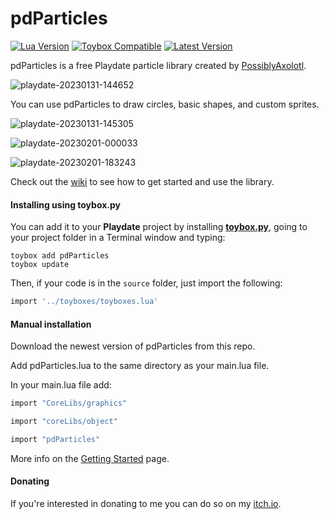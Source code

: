 # pdParticles

[![Lua Version](https://img.shields.io/badge/Lua-5.4-yellowgreen)](https://lua.org) [![Toybox Compatible](https://img.shields.io/badge/toybox.py-compatible-brightgreen)](https://toyboxpy.io) [![Latest Version](https://img.shields.io/github/v/tag/PossiblyAxolotl/pdParticles)](https://github.com/PossiblyAxolotl/pdParticles/tags)

pdParticles is a free Playdate particle library created by [PossiblyAxolotl](https://www.youtube.com/PossiblyAxolotl).

![playdate-20230131-144652](https://user-images.githubusercontent.com/76883695/215882419-0d358b40-1236-477b-a207-c5ba053922fd.gif)

You can use pdParticles to draw circles, basic shapes, and custom sprites.

![playdate-20230131-145305](https://user-images.githubusercontent.com/76883695/215882184-feb815a5-5964-432c-a96d-5274c46adb32.gif)

![playdate-20230201-000033](https://user-images.githubusercontent.com/76883695/215965042-7c7b5622-e4b9-460a-95e2-3b5b875a8ff0.gif)

![playdate-20230201-183243](https://user-images.githubusercontent.com/76883695/216210932-96f53f97-a7ac-477d-9776-eb9704093f89.gif)

Check out the [wiki](https://github.com/PossiblyAxolotl/pdParticles/wiki) to see how to get started and use the library. 

#### Installing using toybox.py

You can add it to your **Playdate** project by installing [**toybox.py**](https://toyboxpy.io), going to your project folder in a Terminal window and typing:

```console
toybox add pdParticles
toybox update
```

Then, if your code is in the `source` folder, just import the following:

```lua
import '../toyboxes/toyboxes.lua'
```

#### Manual installation
Download the newest version of pdParticles from this repo.

Add pdParticles.lua to the same directory as your main.lua file.

In your main.lua file add:
```lua
import "CoreLibs/graphics"

import "coreLibs/object"

import "pdParticles"
```

More info on the [Getting Started](https://github.com/PossiblyAxolotl/pdParticles/wiki/Getting-Started#setup) page.
#### Donating

If you're interested in donating to me you can do so on my [itch.io](https://possiblyaxolotl.itch.io/pdparticles).
